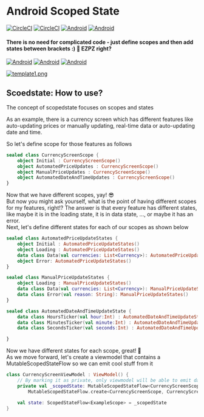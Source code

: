 # Android Scoped State
[![CircleCI](https://circleci.com/gh/KotlinByte/ScopedState.svg?style=shield)]()
[![CircleCI](https://img.shields.io/badge/Maintained-yes-green.svg)]()
[![Android]( https://img.shields.io/github/license/KotlinByte/ScopedState.svg)]()
[![Android]( https://img.shields.io/github/v/release/KotlinByte/ScopedState.svg)]()
#### There is no need for complicated code - just define scopes and then add states between brackets :) 🤤 EZPZ right?

[![Android]( 	https://img.shields.io/badge/Android-3DDC84?style=for-the-badge&logo=android&logoColor=white)]()
[![Android]( 	https://img.shields.io/badge/Telegram-2CA5E0?style=for-the-badge&logo=telegram&logoColor=white)](https://t.me/kotlinbyte)
[![Android]( 	https://img.shields.io/badge/Kotlin-ff8800?&style=for-the-badge&logo=kotlin&logoColor=white)](https://t.me/kotlinbyte)



[![template1.png](https://i.postimg.cc/HxRpRCrs/template1.png)](https://postimg.cc/TLjM5FjZ)

## Scoedstate: How to use?
The concept of scopedstate focuses on scopes and states

As an example, there is a currency screen which has different features like auto-updating prices or manually updating, real-time data or auto-updating date and time.

So let's define scope for those features as follows

``` kotlin
sealed class CurrencyScreenScope {
    object Initial : CurrencyScreenScope()
    object AutomatedPriceUpdates : CurrencyScreenScope()
    object ManualPriceUpdates : CurrencyScreenScope()
    object AutomatedDateAndTimeUpdates : CurrencyScreenScope()
}
```
Now that we have different scopes, yay! 😎</br>
But now you might ask yourself, what is the point of having different scopes for my features, right!?
The answer is that every feature has different states, like maybe it is in the loading state, it is in data state, ..., or maybe it has an error.</br>
Next, let's define different states for each of our scopes as shown below
``` kotlin
sealed class AutomatedPriceUpdateStates {
    object Initial : AutomatedPriceUpdateStates()
    object Loading : AutomatedPriceUpdateStates()
    data class Data(val currencies: List<Currency>): AutomatedPriceUpdateStates()
    object Error: AutomatedPriceUpdateStates()
}

sealed class ManualPriceUpdateStates {
    object Loading : ManualPriceUpdateStates()
    data class Data(val currencies: List<Currency>): ManualPriceUpdateStates()
    data class Error(val reason: String): ManualPriceUpdateStates()
}

sealed class AutomatedDateAndTimeUpdateState {
    data class HoursTicker(val hour:Int) : AutomatedDateAndTimeUpdateState()
    data class MinutesTicker(val minute:Int) : AutomatedDateAndTimeUpdateState()
    data class SecondsTicker(val seconds:Int) : AutomatedDateAndTimeUpdateState()

}

```
Now we have different states for each scope, great! 🥳</br>
As we move forward, let's create a viewmodel that contains a MutableScopedStateFlow so we can emit cool stuff from it
``` kotlin
class CurrencyScreenViewModel : ViewModel() {
    // By marking it as private, only viewmodel will be able to emit data through it
    private val _scopedState: MutableScopedStateFlow<CurrencyScreenScope> =
        MutableScopedStateFlow.create<CurrencyScreenScope, CurrencyScreenScope.Initial>()

    val state: ScopedStateFlow<ExampleScope> = _scopedState
}
```

